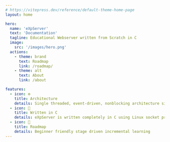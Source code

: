 ```yaml
---
# https://vitepress.dev/reference/default-theme-home-page
layout: home

hero:
  name: 'eXpServer'
  text: 'Documentation'
  tagline: Educational Webserver written from Scratch in C
  image:
    src: '/images/hero.png'
  actions:
    - theme: brand
      text: Roadmap
      link: /roadmap/
    - theme: alt
      text: About
      link: /about

features:
  - icon: ⚙️
    title: Architecture
    details: Single threaded, event-driven, nonblocking architecture similar to NGINX
  - icon: 🐧
    title: Written in C
    details: eXpServer is written completely in C using Linux socket programming APIs
  - icon: 🚦
    title: Roadmap
    details: Beginner friendly stage driven incremental learning
---
```


